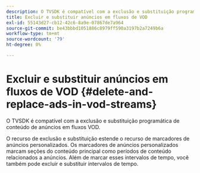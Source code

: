```yaml
---
description: O TVSDK é compatível com a exclusão e substituição programática de conteúdo de anúncios em fluxos VOD.
title: Excluir e substituir anúncios em fluxos de VOD
exl-id: 55143d27-cb12-42c6-8a9e-07867de7a964
source-git-commit: be43bbbd1051886c8979ff590a3197b2a7249b6a
workflow-type: tm+mt
source-wordcount: '79'
ht-degree: 0%

---
```


# Excluir e substituir anúncios em fluxos de VOD {#delete-and-replace-ads-in-vod-streams}

O TVSDK é compatível com a exclusão e substituição programática de conteúdo de anúncios em fluxos VOD.

O recurso de exclusão e substituição estende o recurso de marcadores de anúncios personalizados. Os marcadores de anúncios personalizados marcam seções do conteúdo principal como períodos de conteúdo relacionados a anúncios. Além de marcar esses intervalos de tempo, você também pode excluir e substituir intervalos de tempo.
